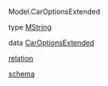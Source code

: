 Model.CarOptionsExtended

type [MString](Model-CarOptionsExtended.html#t:MString)

data [CarOptionsExtended](Model-CarOptionsExtended.html#t:CarOptionsExtended)

[relation](Model-CarOptionsExtended.html#v:relation)

[schema](Model-CarOptionsExtended.html#v:schema)
